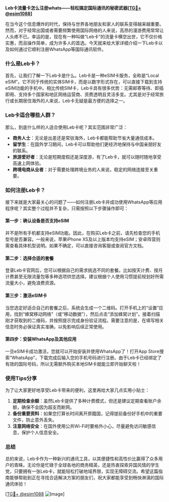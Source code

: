 **Leb卡流量卡怎么注册whats——轻松搞定国际通讯的秘密武器[[TG💪+ @esim1088](https://t.me/s/esim1088)]**

在当今这个信息爆炸的时代，保持与世界各地朋友和家人的联系变得越来越重要。然而，对于经常出国或者需要频繁使用国际网络的人来说，高昂的漫游费用常常让人头疼不已。幸运的是，现在有一种叫做“Leb卡”的流量卡横空出世，它不仅价格实惠，而且操作简单，成为许多人的首选。今天就来给大家详细介绍一下Leb卡以及如何通过它顺利注册WhatsApp等国际通讯软件。

### 什么是Leb卡？

首先，让我们了解一下Leb卡是什么。Leb卡是一种eSIM卡服务，全称是“Local eSIM”。它不同于传统的实体SIM卡，而是以数字形式存在，可以直接下载到支持eSIM功能的手机中。相比传统SIM卡，Leb卡具有很多优势：无需邮寄等待、即插即用、支持多个国家和地区网络运营商、资费透明且灵活多变。尤其是对于经常旅行或长期居住海外的人来说，Leb卡无疑是最方便的选择之一。

### Leb卡适合哪些人群？

那么，到底什么样的人适合使用Leb卡呢？其实范围非常广泛：
- **商务人士**：无论是出差还是常驻海外，Leb卡都能帮助节省大量通信成本。
- **留学生**：在国外学习期间，Leb卡可以帮助他们更经济地保持与中国亲朋好友的联系。
- **旅游爱好者**：无论是短期度假还是深度游，有了Leb卡，就可以随时随地享受高速上网体验。
- **跨境电商从业者**：对于需要处理跨境业务的人来说，稳定的网络连接至关重要。

### 如何注册Leb卡？

接下来就是大家最关心的问题了——如何注册Leb卡并成功使用WhatsApp等应用程序呢？其实整个过程并不复杂，只需按照以下步骤操作即可：

#### 第一步：确认设备是否支持eSIM
并不是所有手机都支持eSIM功能。因此，在购买Leb卡之前，请先检查您的手机型号是否兼容。一般来说，苹果iPhone XS及以上版本均支持eSIM；安卓阵营则需查看具体机型说明。如果不确定，可以直接咨询客服或查阅官方文档。

#### 第二步：选择合适的套餐
登录Leb卡官网后，您可以根据自己的需求挑选不同的套餐。比如按天计费、按月计费甚至无限流量包等多种选项供您选择。建议根据个人使用习惯提前规划好所需流量大小，避免浪费资源。

#### 第三步：激活eSIM卡
当您选定好适合自己的套餐之后，系统会生成一个二维码。打开手机上的“设置”应用，找到“蜂窝移动网络”（或“移动数据”），然后点击“添加蜂窝计划”。接着扫描刚才获取到的二维码，并按照提示完成身份验证流程。需要注意的是，在填写相关信息时务必保证真实准确，以免影响后续正常使用。

#### 第四步：安装WhatsApp及其他应用
一旦eSIM卡成功激活，您就可以开始安装并使用WhatsApp了！打开App Store搜索“WhatsApp”，下载完成后输入您的手机号码进行注册。由于Leb卡已经绑定了有效的国际号码，所以无需额外购买本地SIM卡就能立即开始聊天啦！

### 使用Tips分享

为了让大家更好地享受Leb卡带来的便利，这里再给大家几点实用小贴士：
1. **定期检查余额**：虽然Leb卡提供了多种计费模式，但还是建议定期查看账户余额，确保不会因为超支而断网。
2. **备份重要资料**：如果您打算长时间离开原籍国，记得提前备份好手机中的重要文件，防止意外丢失。
3. **注意网络安全**：在国外使用公共Wi-Fi时要格外小心，尽量避免访问敏感信息，保护个人信息安全。

### 总结

总的来说，Leb卡作为一种新兴的通讯工具，以其便捷性和高性价比赢得了众多用户的青睐。无论你是忙碌于全球各地的商务精英，还是热衷探索异国风情的学生党，只要拥有一张Leb卡，就能轻松打破地域界限，实现无障碍交流。希望这篇指南能够帮助到正在寻找合适解决方案的朋友们，祝大家都能享受到畅快淋漓的国际通讯体验！

[[TG💪+ @esim1088](https://t.me/s/esim1088) ![Image](https://i.postimg.cc/4NQfJmqS/Snipaste-2025-05-13-00-14-12.png)]